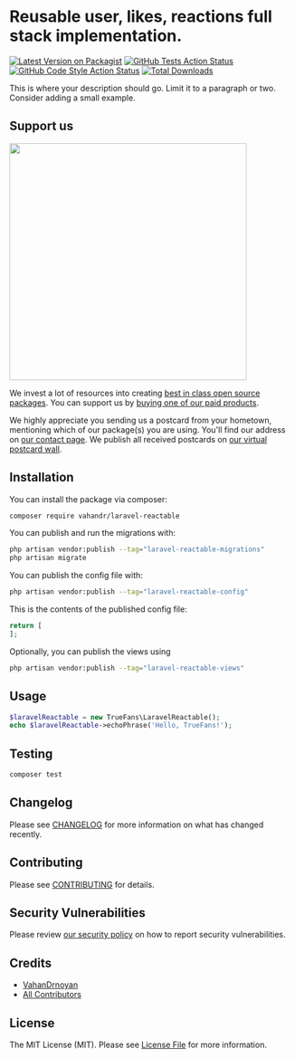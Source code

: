 # Reusable user, likes, reactions full stack implementation.

[![Latest Version on Packagist](https://img.shields.io/packagist/v/vahandr/laravel-reactable.svg?style=flat-square)](https://packagist.org/packages/vahandr/laravel-reactable)
[![GitHub Tests Action Status](https://img.shields.io/github/actions/workflow/status/vahandr/laravel-reactable/run-tests.yml?branch=main&label=tests&style=flat-square)](https://github.com/vahandr/laravel-reactable/actions?query=workflow%3Arun-tests+branch%3Amain)
[![GitHub Code Style Action Status](https://img.shields.io/github/actions/workflow/status/vahandr/laravel-reactable/fix-php-code-style-issues.yml?branch=main&label=code%20style&style=flat-square)](https://github.com/vahandr/laravel-reactable/actions?query=workflow%3A"Fix+PHP+code+style+issues"+branch%3Amain)
[![Total Downloads](https://img.shields.io/packagist/dt/vahandr/laravel-reactable.svg?style=flat-square)](https://packagist.org/packages/vahandr/laravel-reactable)

This is where your description should go. Limit it to a paragraph or two. Consider adding a small example.

## Support us

[<img src="https://github-ads.s3.eu-central-1.amazonaws.com/laravel_reactable.jpg?t=1" width="419px" />](https://spatie.be/github-ad-click/laravel_reactable)

We invest a lot of resources into creating [best in class open source packages](https://spatie.be/open-source). You can support us by [buying one of our paid products](https://spatie.be/open-source/support-us).

We highly appreciate you sending us a postcard from your hometown, mentioning which of our package(s) you are using. You'll find our address on [our contact page](https://spatie.be/about-us). We publish all received postcards on [our virtual postcard wall](https://spatie.be/open-source/postcards).

## Installation

You can install the package via composer:

```bash
composer require vahandr/laravel-reactable
```

You can publish and run the migrations with:

```bash
php artisan vendor:publish --tag="laravel-reactable-migrations"
php artisan migrate
```

You can publish the config file with:

```bash
php artisan vendor:publish --tag="laravel-reactable-config"
```

This is the contents of the published config file:

```php
return [
];
```

Optionally, you can publish the views using

```bash
php artisan vendor:publish --tag="laravel-reactable-views"
```

## Usage

```php
$laravelReactable = new TrueFans\LaravelReactable();
echo $laravelReactable->echoPhrase('Hello, TrueFans!');
```

## Testing

```bash
composer test
```

## Changelog

Please see [CHANGELOG](CHANGELOG.md) for more information on what has changed recently.

## Contributing

Please see [CONTRIBUTING](CONTRIBUTING.md) for details.

## Security Vulnerabilities

Please review [our security policy](../../security/policy) on how to report security vulnerabilities.

## Credits

- [VahanDrnoyan](https://github.com/VahanDrnoyan)
- [All Contributors](../../contributors)

## License

The MIT License (MIT). Please see [License File](LICENSE.md) for more information.
